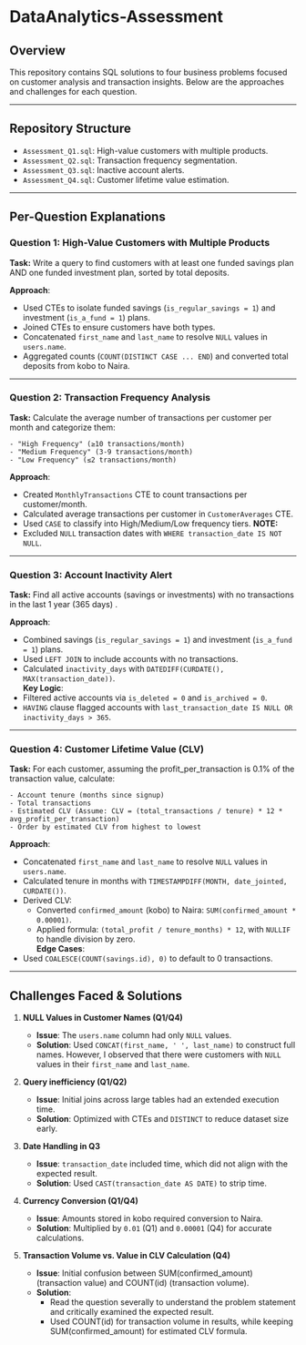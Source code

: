 # DataAnalytics-Assessment

## Overview
This repository contains SQL solutions to four business problems focused on customer analysis and transaction insights. Below are the approaches and challenges for each question.

---

## Repository Structure
- `Assessment_Q1.sql`: High-value customers with multiple products.
- `Assessment_Q2.sql`: Transaction frequency segmentation.
- `Assessment_Q3.sql`: Inactive account alerts.
- `Assessment_Q4.sql`: Customer lifetime value estimation.

---

## Per-Question Explanations

### **Question 1: High-Value Customers with Multiple Products**
**Task:** Write a query to find customers with at least one funded savings plan AND one funded investment plan, sorted by total deposits.

**Approach**: 
- Used CTEs to isolate funded savings (`is_regular_savings = 1`) and investment (`is_a_fund = 1`) plans.  
- Joined CTEs to ensure customers have both types.  
- Concatenated `first_name` and `last_name` to resolve `NULL` values in `users.name`.
- Aggregated counts (`COUNT(DISTINCT CASE ... END`) and converted total deposits from kobo to Naira.

---

### Question 2: Transaction Frequency Analysis
**Task:** Calculate the average number of transactions per customer per month and categorize them:

    - "High Frequency" (≥10 transactions/month)
    - "Medium Frequency" (3-9 transactions/month)
    - "Low Frequency" (≤2 transactions/month)

**Approach**:  
- Created `MonthlyTransactions` CTE to count transactions per customer/month.  
- Calculated average transactions per customer in `CustomerAverages` CTE.  
- Used `CASE` to classify into High/Medium/Low frequency tiers. 
**NOTE:**
- Excluded `NULL` transaction dates with `WHERE transaction_date IS NOT NULL`.

---

### Question 3: Account Inactivity Alert
**Task:** Find all active accounts (savings or investments) with no transactions in the last 1 year (365 days) .

**Approach**:  
- Combined savings (`is_regular_savings = 1`) and investment (`is_a_fund = 1`) plans.  
- Used `LEFT JOIN` to include accounts with no transactions.  
- Calculated `inactivity_days` with `DATEDIFF(CURDATE(), MAX(transaction_date))`.  
**Key Logic**:  
- Filtered active accounts via `is_deleted = 0` and `is_archived = 0`.  
- `HAVING` clause flagged accounts with `last_transaction_date IS NULL OR inactivity_days > 365`.

---

### Question 4: Customer Lifetime Value (CLV)
**Task:** For each customer, assuming the profit_per_transaction is 0.1% of the transaction value, calculate:

    - Account tenure (months since signup)
    - Total transactions
    - Estimated CLV (Assume: CLV = (total_transactions / tenure) * 12 * avg_profit_per_transaction)
    - Order by estimated CLV from highest to lowest

**Approach**:  
- Concatenated `first_name` and `last_name` to resolve `NULL` values in `users.name`.  
- Calculated tenure in months with `TIMESTAMPDIFF(MONTH, date_jointed, CURDATE())`.  
- Derived CLV:  
  - Converted `confirmed_amount` (kobo) to Naira: `SUM(confirmed_amount * 0.00001)`.  
  - Applied formula: `(total_profit / tenure_months) * 12`, with `NULLIF` to handle division by zero.  
**Edge Cases**:  
- Used `COALESCE(COUNT(savings.id), 0)` to default to 0 transactions.  

---

## Challenges Faced & Solutions

1. **NULL Values in Customer Names (Q1/Q4)**  
   - **Issue**: The `users.name` column had only `NULL` values.
   - **Solution**: Used `CONCAT(first_name, ' ', last_name)` to construct full names. However, I observed that there were customers with `NULL` values in their `first_name` and `last_name`.

2. **Query inefficiency (Q1/Q2)**  
   - **Issue**: Initial joins across large tables had an extended execution time.  
   - **Solution**: Optimized with CTEs and `DISTINCT` to reduce dataset size early.  

3. **Date Handling in Q3**  
   - **Issue**: `transaction_date` included time, which did not align with the expected result.  
   - **Solution**: Used `CAST(transaction_date AS DATE)` to strip time.  

4. **Currency Conversion (Q1/Q4)**  
   - **Issue**: Amounts stored in kobo required conversion to Naira.  
   - **Solution**: Multiplied by `0.01` (Q1) and `0.00001` (Q4) for accurate calculations.

5. **Transaction Volume vs. Value in CLV Calculation (Q4)**
   - **Issue**: Initial confusion between SUM(confirmed_amount) (transaction value) and COUNT(id) (transaction volume).
   - **Solution**: 
     - Read the question severally to understand the problem statement and critically examined the expected result.
     - Used COUNT(id) for transaction volume in results, while keeping SUM(confirmed_amount) for estimated CLV formula.